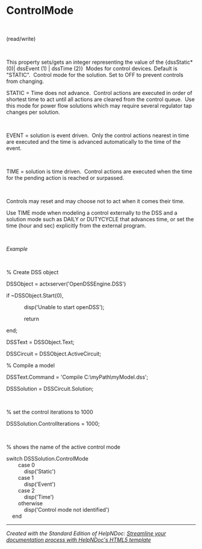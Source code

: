 # ControlMode

&nbsp;

(read/write)

&nbsp;

This property sets/gets an integer representing the value of the {dssStatic\* (0)\| dssEvent (1) \| dssTime (2)}&nbsp; Modes for control devices. Default is "STATIC".&nbsp; Control mode for the solution. Set to OFF to prevent controls from changing.

STATIC = Time does not advance.&nbsp; Control actions are executed in order of shortest time to act until all actions are cleared from the control queue.&nbsp; Use this mode for power flow solutions which may require several regulator tap changes per solution.

&nbsp;

EVENT = solution is event driven.&nbsp; Only the control actions nearest in time are executed and the time is advanced automatically to the time of the event.&nbsp;

&nbsp;

TIME = solution is time driven.&nbsp; Control actions are executed when the time for the pending action is reached or surpassed.

&nbsp;

Controls may reset and may choose not to act when it comes their time.&nbsp;

Use TIME mode when modeling a control externally to the DSS and a solution mode such as DAILY or DUTYCYCLE that advances time, or set the time (hour and sec) explicitly from the external program.&nbsp;

&nbsp;

*Example*

&nbsp;

% Create DSS object

DSSObject = actxserver('OpenDSSEngine.DSS')

if ~DSSObject.Start(0),

&nbsp; &nbsp; &nbsp; &nbsp; &nbsp; &nbsp; disp('Unable to start openDSS');

&nbsp; &nbsp; &nbsp; &nbsp; &nbsp; &nbsp; return

end;

DSSText = DSSObject.Text;

DSSCircuit = DSSObject.ActiveCircuit;

% Compile a model &nbsp; &nbsp;

DSSText.Command = 'Compile C:\\myPath\\myModel.dss';

DSSSolution = DSSCircuit.Solution;

&nbsp;

% set the control iterations to 1000

DSSSolution.ControlIterations = 1000;&nbsp;

&nbsp;

% shows the name of the active control mode

switch DSSSolution.ControlMode\
&nbsp; &nbsp; &nbsp; &nbsp; case 0\
&nbsp; &nbsp; &nbsp; &nbsp; &nbsp; &nbsp; disp('Static')\
&nbsp; &nbsp; &nbsp; &nbsp; case 1\
&nbsp; &nbsp; &nbsp; &nbsp; &nbsp; &nbsp; disp('Event')\
&nbsp; &nbsp; &nbsp; &nbsp; case 2\
&nbsp; &nbsp; &nbsp; &nbsp; &nbsp; &nbsp; disp('Time')\
&nbsp; &nbsp; &nbsp; &nbsp; otherwise\
&nbsp; &nbsp; &nbsp; &nbsp; &nbsp; &nbsp; disp('Control mode not identified')\
&nbsp; &nbsp; end

***
_Created with the Standard Edition of HelpNDoc: [Streamline your documentation process with HelpNDoc's HTML5 template](<https://www.helpndoc.com/feature-tour/produce-html-websites/>)_
